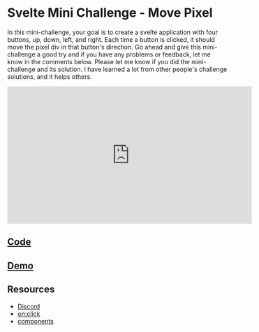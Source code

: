 # Svelte Mini Challenge - Move Pixel

In this mini-challenge, your goal is to create a svelte application with four buttons, up, down, left, and right. Each time a button is clicked, it should move the pixel div in that button's direction. Go ahead and give this mini-challenge a good try and if you have any problems or feedback, let me know in the comments below. Please let me know if you did the mini-challenge and its solution. I have learned a lot from other people's challenge solutions, and it helps others.  

<iframe width="560" height="315" src="https://www.youtube.com/embed/56KQqbyibjc" title="YouTube video player" frameborder="0" allow="accelerometer; autoplay; clipboard-write; encrypted-media; gyroscope; picture-in-picture" allowfullscreen></iframe>



## [Code](https://codesandbox.io/s/50xvip)

## [Demo](https://50xvip.csb.app/)

## Resources

- [Discord](https://discord.gg/Jwv7xaPRMS)
- [on:click](https://svelte.dev/examples/event-modifiers)
- [components](https://svelte.dev/examples/declaring-props)